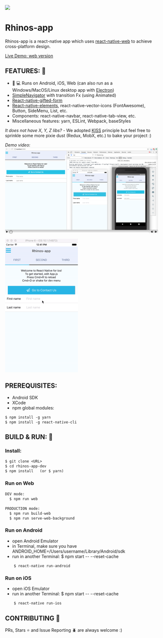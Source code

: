 <img src="http://cdn.shopify.com/s/files/1/0249/0754/products/Rhino_1.jpg?v=1470910706" width="100">

# Rhinos-app
Rhinos-app is a react-native app which uses [react-native-web](https://github.com/necolas/react-native-web) to achieve cross-platform design. 

[Live Demo: web version](http://45.56.126.43:8300/)

## FEATURES: :star2:
  * :iphone: :computer: Runs on Android, iOS, Web (can also run as a Windows/MacOS/Linux desktop app with [Electron](https://github.com/electron/electron))
  * [SimpleNavigator](app/components/SimpleNavigator.js) with transition Fx (using Animated)
  * [React-native-gifted-form](https://github.com/FaridSafi/react-native-gifted-form)
  * [React-native-elements](https://github.com/react-native-community/react-native-elements), react-native-vector-icons (FontAwesome), Button, SideMenu, List, etc.
  * Components: react-native-navbar, react-native-tab-view, etc.
  * Miscellaneous features: yarn, ESLint, Webpack, baseStyles

*It does not have X, Y, Z libs?* - We adopted [KISS](https://en.wikipedia.org/wiki/KISS_principle) principle but feel free to sprinkle some more pixie dust (Redux, MobX, etc.) to bake your project :)

*Demo video:*
[![Demo video](docs/assets/demo.png)](https://www.youtube.com/watch?v=tJRVfUz6vbI)

<img src="docs/assets/demo-ios.gif" width="240">

## PREREQUISITES:
  * Android SDK
  * XCode
  * npm global modules:
```
$ npm install -g yarn
$ npm install -g react-native-cli
```

## BUILD & RUN: :wrench:

### Install:
```
$ git clone <URL>
$ cd rhinos-app-dev
$ npm install   (or $ yarn)
```

### Run on Web
```
DEV mode:
  $ npm run web
  
PRODUCTION mode:
  $ npm run build-web
  $ npm run serve-web-background
```

### Run on Android
  * open Android Emulator
  * in Terminal, make sure you have ANDROID_HOME=/Users/username/Library/Android/sdk
  * run in another Terminal: $ npm start -- --reset-cache

``` 
    $ react-native run-android
``` 

### Run on iOS
  * open iOS Emulator
  * run in another Terminal: $ npm start -- --reset-cache

```    
    $ react-native run-ios
```

## CONTRIBUTING :raised_hands:
PRs, Stars :star: and Issue Reporting :beetle: are always welcome :)
